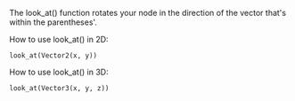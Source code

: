The look_at() function rotates your node in the direction of the vector that's within the parentheses'.

How to use look_at() in 2D:
```
look_at(Vector2(x, y))
```

How to use look_at() in 3D:
```
look_at(Vector3(x, y, z))
```